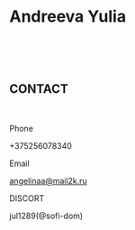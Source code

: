 # **Andreeva Yulia**<br/>

<br/>
<br/>
<br/>

## CONTACT

<br/>

Phone<br/>

+375256078340<br/>

Email<br/>

angelinaa@mail2k.ru<br/>

DISCORT<br/>

jul1289(@sofi-dom)<br/>

<br/>

<br/>
